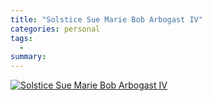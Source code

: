 ```yaml
---
title: "Solstice Sue Marie Bob Arbogast IV"
categories: personal
tags:
  -
summary: 
---
```

<p><a href="http://www.flickr.com/photos/87949960@N00/10189199/"><img src="http://photos6.flickr.com/10189199_25ac17424b_s.jpg" title="Solstice Sue Marie Bob Arbogast IV" alt="Solstice Sue Marie Bob Arbogast IV" /></a></p>

